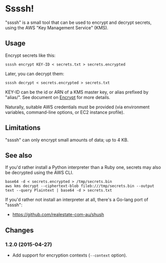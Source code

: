 # Ssssh!

"ssssh" is a small tool that can be used to encrypt and decrypt secrets, using the AWS "Key Management Service" (KMS).

## Usage

Encrypt secrets like this:

    ssssh encrypt KEY-ID < secrets.txt > secrets.encrypted

Later, you can decrypt them:

    ssssh decrypt < secrets.encrypted > secrets.txt

KEY-ID can be the id or ARN of a KMS master key, or alias prefixed by "alias/".  See document on [Encrypt](http://docs.aws.amazon.com/kms/latest/APIReference/API_Encrypt.html) for more details.

Naturally, suitable AWS credentials must be provided (via environment variables, command-line options, or EC2 instance profile).

## Limitations

"ssssh" can only encrypt small amounts of data; up to 4 KB.

## See also

If you'd rather install a Python interpreter than a Ruby one, secrets may also be decrypted using the AWS CLI.

    base64 -d < secrets.encrypted > /tmp/secrets.bin
    aws kms decrypt --ciphertext-blob fileb:///tmp/secrets.bin --output text --query Plaintext | base64 -d > secrets.txt

If you'd rather not install an interpreter at all, there's a Go-lang port of "ssssh":

* https://github.com/realestate-com-au/shush

## Changes

### 1.2.0 (2015-04-27)

* Add support for encryption contexts (`--context` option).
